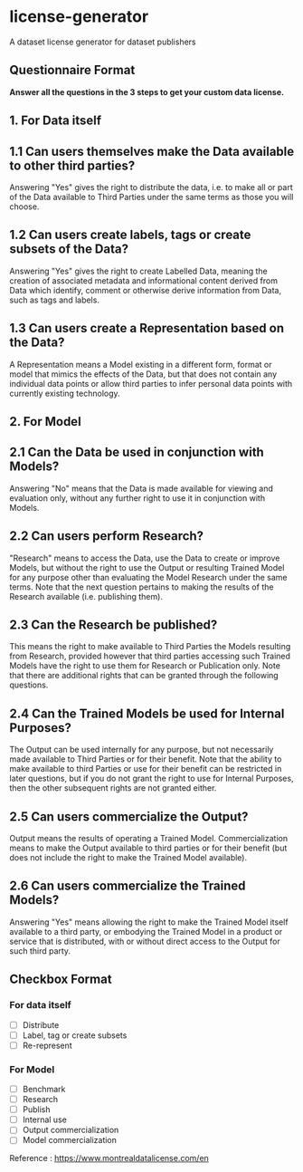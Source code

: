 # license-generator
A dataset license generator for dataset publishers

## **Questionnaire Format**

**Answer all the questions in the 3 steps to get your custom data license.**

## **1. For Data itself**

## 1.1 Can users themselves make the Data available to other third parties?

Answering "Yes" gives the right to distribute the data, i.e. to make all or part of the Data available to Third Parties under the same terms as those you will choose.

## 1.2 Can users create labels, tags or create subsets of the Data?

Answering "Yes" gives the right to create Labelled Data, meaning the creation of associated metadata and informational content derived from Data which identify, comment or otherwise derive information from Data, such as tags and labels.

## 1.3 Can users create a Representation based on the Data?

A Representation means a Model existing in a different form, format or model that mimics the effects of the Data, but that does not contain any individual data points or allow third parties to infer personal data points with currently existing technology.

## **2. For Model**

## 2.1 Can the Data be used in conjunction with Models?

Answering "No" means that the Data is made available for viewing and evaluation only, without any further right to use it in conjunction with Models.

## 2.2 Can users perform Research?

"Research" means to access the Data, use the Data to create or improve Models, but without the right to use the Output or resulting Trained Model for any purpose other than evaluating the Model Research under the same terms. Note that the next question pertains to making the results of the Research available (i.e. publishing them).

## 2.3 Can the Research be published?

This means the right to make available to Third Parties the Models resulting from Research, provided however that third parties accessing such Trained Models have the right to use them for Research or Publication only. Note that there are additional rights that can be granted through the following questions.

## 2.4 Can the Trained Models be used for Internal Purposes?

The Output can be used internally for any purpose, but not necessarily made available to Third Parties or for their benefit. Note that the ability to make available to third Parties or use for their benefit can be restricted in later questions, but if you do not grant the right to use for Internal Purposes, then the other subsequent rights are not granted either.

## 2.5 Can users commercialize the Output?

Output means the results of operating a Trained Model. Commercialization means to make the Output available to third parties or for their benefit (but does not include the right to make the Trained Model available).

## 2.6 Can users commercialize the Trained Models?

Answering "Yes" means allowing the right to make the Trained Model itself available to a third party, or embodying the Trained Model in a product or service that is distributed, with or without direct access to the Output for such third party.

## **Checkbox Format**
### For data itself
- [ ] Distribute
- [ ] Label, tag or create subsets
- [ ] Re-represent
### For Model
- [ ] Benchmark
- [ ] Research
- [ ] Publish
- [ ] Internal use
- [ ] Output commercialization
- [ ] Model commercialization

Reference : https://www.montrealdatalicense.com/en